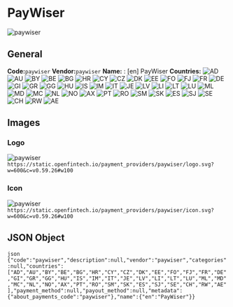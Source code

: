 # PayWiser 
![paywiser](https://static.openfintech.io/payment_providers/paywiser/logo.svg?w=600&c=v0.59.26#w100) 
## General 
**Code:**`paywiser` 
**Vendor:**`paywiser` 
**Name:** 
:	[en] PayWiser 
**Countries:** 
![AD](https://cdnjs.cloudflare.com/ajax/libs/flag-icon-css/3.3.0/flags/4x3/AD.svg#w24) 
![AU](https://cdnjs.cloudflare.com/ajax/libs/flag-icon-css/3.3.0/flags/4x3/AU.svg#w24) 
![BY](https://cdnjs.cloudflare.com/ajax/libs/flag-icon-css/3.3.0/flags/4x3/BY.svg#w24) 
![BE](https://cdnjs.cloudflare.com/ajax/libs/flag-icon-css/3.3.0/flags/4x3/BE.svg#w24) 
![BG](https://cdnjs.cloudflare.com/ajax/libs/flag-icon-css/3.3.0/flags/4x3/BG.svg#w24) 
![HR](https://cdnjs.cloudflare.com/ajax/libs/flag-icon-css/3.3.0/flags/4x3/HR.svg#w24) 
![CY](https://cdnjs.cloudflare.com/ajax/libs/flag-icon-css/3.3.0/flags/4x3/CY.svg#w24) 
![CZ](https://cdnjs.cloudflare.com/ajax/libs/flag-icon-css/3.3.0/flags/4x3/CZ.svg#w24) 
![DK](https://cdnjs.cloudflare.com/ajax/libs/flag-icon-css/3.3.0/flags/4x3/DK.svg#w24) 
![EE](https://cdnjs.cloudflare.com/ajax/libs/flag-icon-css/3.3.0/flags/4x3/EE.svg#w24) 
![FO](https://cdnjs.cloudflare.com/ajax/libs/flag-icon-css/3.3.0/flags/4x3/FO.svg#w24) 
![FJ](https://cdnjs.cloudflare.com/ajax/libs/flag-icon-css/3.3.0/flags/4x3/FJ.svg#w24) 
![FR](https://cdnjs.cloudflare.com/ajax/libs/flag-icon-css/3.3.0/flags/4x3/FR.svg#w24) 
![DE](https://cdnjs.cloudflare.com/ajax/libs/flag-icon-css/3.3.0/flags/4x3/DE.svg#w24) 
![GI](https://cdnjs.cloudflare.com/ajax/libs/flag-icon-css/3.3.0/flags/4x3/GI.svg#w24) 
![GR](https://cdnjs.cloudflare.com/ajax/libs/flag-icon-css/3.3.0/flags/4x3/GR.svg#w24) 
![GG](https://cdnjs.cloudflare.com/ajax/libs/flag-icon-css/3.3.0/flags/4x3/GG.svg#w24) 
![HU](https://cdnjs.cloudflare.com/ajax/libs/flag-icon-css/3.3.0/flags/4x3/HU.svg#w24) 
![IS](https://cdnjs.cloudflare.com/ajax/libs/flag-icon-css/3.3.0/flags/4x3/IS.svg#w24) 
![IM](https://cdnjs.cloudflare.com/ajax/libs/flag-icon-css/3.3.0/flags/4x3/IM.svg#w24) 
![IT](https://cdnjs.cloudflare.com/ajax/libs/flag-icon-css/3.3.0/flags/4x3/IT.svg#w24) 
![JE](https://cdnjs.cloudflare.com/ajax/libs/flag-icon-css/3.3.0/flags/4x3/JE.svg#w24) 
![LV](https://cdnjs.cloudflare.com/ajax/libs/flag-icon-css/3.3.0/flags/4x3/LV.svg#w24) 
![LI](https://cdnjs.cloudflare.com/ajax/libs/flag-icon-css/3.3.0/flags/4x3/LI.svg#w24) 
![LT](https://cdnjs.cloudflare.com/ajax/libs/flag-icon-css/3.3.0/flags/4x3/LT.svg#w24) 
![LU](https://cdnjs.cloudflare.com/ajax/libs/flag-icon-css/3.3.0/flags/4x3/LU.svg#w24) 
![ML](https://cdnjs.cloudflare.com/ajax/libs/flag-icon-css/3.3.0/flags/4x3/ML.svg#w24) 
![MD](https://cdnjs.cloudflare.com/ajax/libs/flag-icon-css/3.3.0/flags/4x3/MD.svg#w24) 
![MC](https://cdnjs.cloudflare.com/ajax/libs/flag-icon-css/3.3.0/flags/4x3/MC.svg#w24) 
![NL](https://cdnjs.cloudflare.com/ajax/libs/flag-icon-css/3.3.0/flags/4x3/NL.svg#w24) 
![NO](https://cdnjs.cloudflare.com/ajax/libs/flag-icon-css/3.3.0/flags/4x3/NO.svg#w24) 
![AX](https://cdnjs.cloudflare.com/ajax/libs/flag-icon-css/3.3.0/flags/4x3/AX.svg#w24) 
![PT](https://cdnjs.cloudflare.com/ajax/libs/flag-icon-css/3.3.0/flags/4x3/PT.svg#w24) 
![RO](https://cdnjs.cloudflare.com/ajax/libs/flag-icon-css/3.3.0/flags/4x3/RO.svg#w24) 
![SM](https://cdnjs.cloudflare.com/ajax/libs/flag-icon-css/3.3.0/flags/4x3/SM.svg#w24) 
![SK](https://cdnjs.cloudflare.com/ajax/libs/flag-icon-css/3.3.0/flags/4x3/SK.svg#w24) 
![ES](https://cdnjs.cloudflare.com/ajax/libs/flag-icon-css/3.3.0/flags/4x3/ES.svg#w24) 
![SJ](https://cdnjs.cloudflare.com/ajax/libs/flag-icon-css/3.3.0/flags/4x3/SJ.svg#w24) 
![SE](https://cdnjs.cloudflare.com/ajax/libs/flag-icon-css/3.3.0/flags/4x3/SE.svg#w24) 
![CH](https://cdnjs.cloudflare.com/ajax/libs/flag-icon-css/3.3.0/flags/4x3/CH.svg#w24) 
![RW](https://cdnjs.cloudflare.com/ajax/libs/flag-icon-css/3.3.0/flags/4x3/RW.svg#w24) 
![AE](https://cdnjs.cloudflare.com/ajax/libs/flag-icon-css/3.3.0/flags/4x3/AE.svg#w24) 
 
## Images 
### Logo 
![paywiser](https://static.openfintech.io/payment_providers/paywiser/logo.svg?w=600&c=v0.59.26#w100) 
``` https://static.openfintech.io/payment_providers/paywiser/logo.svg?w=600&c=v0.59.26#w100 ``` 
### Icon 
![paywiser](https://static.openfintech.io/payment_providers/paywiser/icon.svg?w=600&c=v0.59.26#w100) 
``` https://static.openfintech.io/payment_providers/paywiser/icon.svg?w=600&c=v0.59.26#w100 ``` 
## JSON Object 
```json {"code":"paywiser","description":null,"vendor":"paywiser","categories":null,"countries":["AD","AU","BY","BE","BG","HR","CY","CZ","DK","EE","FO","FJ","FR","DE","GI","GR","GG","HU","IS","IM","IT","JE","LV","LI","LT","LU","ML","MD","MC","NL","NO","AX","PT","RO","SM","SK","ES","SJ","SE","CH","RW","AE"],"payment_method":null,"payout_method":null,"metadata":{"about_payments_code":"paywiser"},"name":{"en":"PayWiser"}} ``` 
